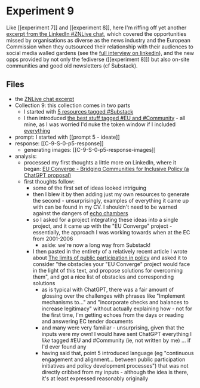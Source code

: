 # Experiment 9

Like [[experiment 7]] and [[experiment 8]], here I'm riffing off yet another [excerpt from the LinkedIn #ZNLive chat](https://www.linkedin.com/feed/update/urn:li:activity:7141374267895468032/), which covered the opportunities missed by organisations as diverse as the news industry and the European Commission when they outsourced their relationship with their audiences to social media walled gardens (see the [full interview on linkedin](https://www.linkedin.com/events/7138431781808107520/)), and the new opps provided by not only the fediverse ([[experiment 8]]) but also on-site communities and good old newsletters (cf Substack).

## Files

* the [ZNLive chat excerpt](https://www.linkedin.com/feed/update/urn:li:activity:7141374267895468032/) 
* Collection 9: this collection comes in two parts
	* I started with [5 resources tagged #Substack](https://myhub.ai/@mathewlowry/?tags=substack&types=like&types=do&types=think&timeframe=anytime&quality=all) 
	* I then introduced [the best stuff tagged #EU and #Community](https://myhub.ai/@mathewlowry/?quality=best&types=like&types=do&types=think&tags=community&tags=eu&timeframe=anytime) - all mine, as I was worried I'd nuke the token window if I included [everything](https://myhub.ai/@mathewlowry/?quality=all&types=like&types=do&types=think&tags=community&tags=eu&timeframe=anytime)
* prompt: I started with [[prompt 5 - ideate]]
* response: [[C-9-S-0-p5-response]]
	* generating images: [[C-9-S-0-p5-response-images]]
* analysis: 
	* processed my first thoughts a little more on LinkedIn, where it began: [EU Converge - Bridging Communities for Inclusive Policy (a ChatGPT proposal)](https://www.linkedin.com/pulse/eu-converge-bridging-communities-inclusive-policy-chatgpt-lowry-igfve/)
	* first thoughts follow:
		* some of the first set of ideas looked intriguing
		* then I blew it by then adding just my own resources to generate the second - unsurprisingly, examples of everything it came up with can be found in my CV. I shouldn't need to be warned against the dangers of [echo chambers](https://myhub.ai/@mathewlowry/?tags=echo+chamber&types=like&types=do&types=think&timeframe=anytime&quality=all)
		* so I asked for a project integrating these ideas into a single project, and it came up with the "EU Converge" project - essentially, the approach I was working towards when at the EC from 2001-2006
			* aside: we're now a long way from Substack!
		* I then pasted in the entirety of a relatively recent article I wrote about [The limits of public participation in policy](https://mathewlowry.medium.com/the-limits-of-public-participation-in-policy-da755e67d002) and asked it to consider "the obstacles your "EU Converge" project would face in the light of this text, and propose solutions for overcoming them", and got a nice list of obstacles and corresponding solutions
			* as is typical with ChatGPT, there was a fair amount of glossing over the challenges with phrases like "Implement mechanisms to..." and "incorporate checks and balances to increase legitimacy" without actually explaining how - not for the first time, I'm getting echoes from the days or reading and answering EC tender documents
			* and many were very familiar - unsurprising, given that the inputs were my own! I would have sent ChatGPT everything I *like* tagged #EU and #Community (ie, not written by me) ... if I'd ever found any
			* having said that, point 5 introduced language (eg "continuous engagement and alignment...  between public participation initiatives and policy development processes") that was not directly cribbed from my inputs - although the idea is there, it's at least expressed reasonably originally